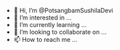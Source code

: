 - 👋 Hi, I’m @PotsangbamSushilaDevi
- 👀 I’m interested in ...
- 🌱 I’m currently learning ...
- 💞️ I’m looking to collaborate on ...
- 📫 How to reach me ...

<!---
PotsangbamSushilaDevi/PotsangbamSushilaDevi is a ✨ special ✨ repository because its `README.md` (this file) appears on your GitHub profile.
You can click the Preview link to take a look at your changes.
--->
